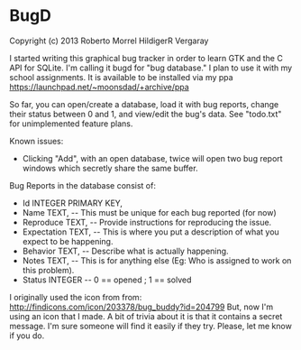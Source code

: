 # BugD
Copyright (c) 2013 Roberto Morrel HildigerR Vergaray

I started writing this graphical bug tracker in order to learn GTK and the C API for SQLite.
I'm calling it bugd for "bug database." I plan to use it with my school assignments.
It is available to be installed via my ppa <https://launchpad.net/~moonsdad/+archive/ppa>

So far, you can open/create a database, load it with bug reports, change their status
between 0 and 1, and view/edit the bug's data. See "todo.txt" for unimplemented feature plans.

Known issues:
<ul>
    <li>Clicking "Add", with an open database, twice will open two bug report windows which secretly share the same buffer.</li>
</ul>

Bug Reports in the database consist of:
<ul>
    <li> Id INTEGER PRIMARY KEY,</li>
    <li> Name TEXT,          -- This must be unique for each bug reported (for now)</li>
    <li> Reproduce TEXT,     -- Provide instructions for reproducing the issue.</li>
    <li> Expectation TEXT,   -- This is where you put a description of what you expect to be happening.</li>
    <li> Behavior TEXT,      -- Describe what is actually happening.</li>
    <li> Notes TEXT,         -- This is for anything else (Eg: Who is assigned to work on this problem).</li>
    <li> Status INTEGER      -- 0 == opened ; 1 == solved</li>
</ul>

I originally used the icon from from:
http://findicons.com/icon/203378/bug_buddy?id=204799
But, now I'm using an icon that I made. A bit of trivia about it is that it contains a secret message. I'm sure someone will find it easily if they try. Please, let me know if you do.
